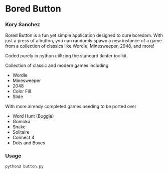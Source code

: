 <h1>Bored Button</h1>
<h3>Kory Sanchez</h3>

Bored Button is a fun yet simple application designed to cure boredom. With just a press of a button, you can randomly spawn a new instance of a game from a collection of classics like Wordle, Minesweeper, 2048, and more!

Coded purely in python utilizing the standard tkinter toolkit.

Collection of classic and modern games including
* Wordle
* Minesweeper
* 2048
* Color Fill
* Slide

With more already completed games needing to be ported over
* Word Hunt (Boggle)
* Gomoku
* Snake
* Solitaire
* Connect 4
* Dots and Boxes

<h3>Usage</h3>

```python3 button.py```